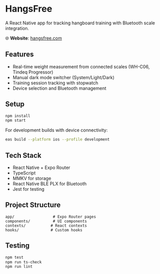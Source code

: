 # HangsFree

A React Native app for tracking hangboard training with Bluetooth scale integration.

🌐 **Website**: [hangsfree.com](https://hangsfree.com)

## Features

- Real-time weight measurement from connected scales (WH-C06, Tindeq Progressor)
- Manual dark mode switcher (System/Light/Dark)
- Training session tracking with stopwatch
- Device selection and Bluetooth management

## Setup

```bash
npm install
npm start
```

For development builds with device connectivity:
```bash
eas build --platform ios --profile development
```

## Tech Stack

- React Native + Expo Router
- TypeScript
- MMKV for storage
- React Native BLE PLX for Bluetooth
- Jest for testing

## Project Structure

```
app/                 # Expo Router pages
components/          # UI components
contexts/           # React contexts
hooks/              # Custom hooks
```

## Testing

```bash
npm test
npm run ts-check
npm run lint
```
